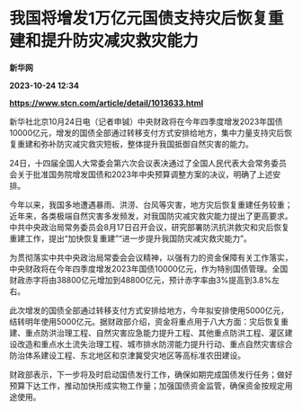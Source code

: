 # 我国将增发1万亿元国债支持灾后恢复重建和提升防灾减灾救灾能力
**新华网**

**2023-10-24 12:34**

**https://www.stcn.com/article/detail/1013633.html**

新华社北京10月24日电（记者申铖）中央财政将在今年四季度增发2023年国债10000亿元，增发的国债全部通过转移支付方式安排给地方，集中力量支持灾后恢复重建和弥补防灾减灾救灾短板，整体提升我国抵御自然灾害的能力。

24日，十四届全国人大常委会第六次会议表决通过了全国人民代表大会常务委员会关于批准国务院增发国债和2023年中央预算调整方案的决议，明确了上述安排。

今年以来，我国多地遭遇暴雨、洪涝、台风等灾害，地方灾后恢复重建任务较重；近年来，各类极端自然灾害多发频发，对我国防灾减灾救灾能力提出了更高要求。中共中央政治局常务委员会8月17日召开会议，研究部署防汛抗洪救灾和灾后恢复重建工作，提出“加快恢复重建”“进一步提升我国防灾减灾救灾能力”。

为贯彻落实中共中央政治局常委会会议精神，以强有力的资金保障有关工作落实，中央财政将在今年四季度增发2023年国债10000亿元，作为特别国债管理。全国财政赤字将由38800亿元增加到48800亿元，预计赤字率由3%提高到3.8%左右。

此次增发的国债全部通过转移支付方式安排给地方，今年拟安排使用5000亿元，结转明年使用5000亿元。据财政部介绍，资金将重点用于八大方面：灾后恢复重建、重点防洪治理工程、自然灾害应急能力提升工程、其他重点防洪工程、灌区建设改造和重点水土流失治理工程、城市排水防涝能力提升行动、重点自然灾害综合防治体系建设工程、东北地区和京津冀受灾地区等高标准农田建设。

财政部表示，下一步将及时启动国债发行工作，确保如期完成国债发行任务；做好预算下达工作，推动加快形成实物工作量；加强国债资金监管，确保资金按规定用途使用。